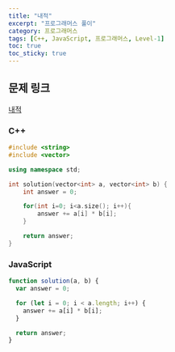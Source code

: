 ```yaml
---
title: "내적"
excerpt: "프로그래머스 풀이"
category: 프로그래머스
tags: [C++, JavaScript, 프로그래머스, Level-1]
toc: true
toc_sticky: true
---
```


## 문제 링크

[내적](https://programmers.co.kr/learn/courses/30/lessons/70128)

### C++

```cpp
#include <string>
#include <vector>

using namespace std;

int solution(vector<int> a, vector<int> b) {
    int answer = 0;

    for(int i=0; i<a.size(); i++){
        answer += a[i] * b[i];
    }

    return answer;
}
```

### JavaScript

```js
function solution(a, b) {
  var answer = 0;

  for (let i = 0; i < a.length; i++) {
    answer += a[i] * b[i];
  }

  return answer;
}
```
